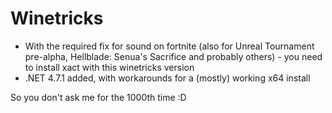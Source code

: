 # Winetricks

- With the required fix for sound on fortnite (also for Unreal Tournament pre-alpha, Hellblade: Senua's Sacrifice and probably others) - you need to install xact with this winetricks version
- .NET 4.7.1 added, with workarounds for a (mostly) working x64 install

So you don't ask me for the 1000th time :D


